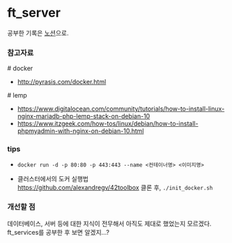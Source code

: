 # ft_server

공부한 기록은 [노션](https://www.notion.so/ft_server-cb7a001bf3ab4b0a946519f2ae5b9c5d)으로.

### 참고자료

\# docker
* http://pyrasis.com/docker.html

\# lemp
* https://www.digitalocean.com/community/tutorials/how-to-install-linux-nginx-mariadb-php-lemp-stack-on-debian-10
* https://www.itzgeek.com/how-tos/linux/debian/how-to-install-phpmyadmin-with-nginx-on-debian-10.html

### tips
* `docker run -d -p 80:80 -p 443:443 --name <컨테이너명> <이미지명>`

* 클러스터에서의 도커 실행법 <br>
https://github.com/alexandregv/42toolbox 클론 후, `./init_docker.sh`

### 개선할 점
데이터베이스, 서버 등에 대한 지식이 전무해서 아직도 제대로 했었는지 모르겠다. ft_services를 공부한 후 보면 알겠지...?
